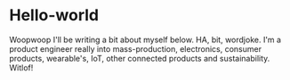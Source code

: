 # Hello-world
Woopwoop
I'll be writing a bit about myself below. HA, bit, wordjoke. 
I'm a product engineer really into mass-production, electronics, consumer products, wearable's, IoT, other connected products and sustainability.
Witlof!

